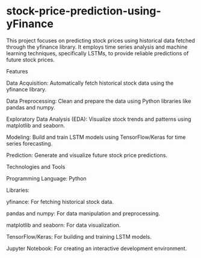 # stock-price-prediction-using-yFinance

This project focuses on predicting stock prices using historical data fetched through the yfinance library. It employs time series analysis and machine learning techniques, specifically LSTMs, to provide reliable predictions of future stock prices.

Features

Data Acquisition: Automatically fetch historical stock data using the yfinance library.

Data Preprocessing: Clean and prepare the data using Python libraries like pandas and numpy.

Exploratory Data Analysis (EDA): Visualize stock trends and patterns using matplotlib and seaborn.

Modeling: Build and train LSTM models using TensorFlow/Keras for time series forecasting.

Prediction: Generate and visualize future stock price predictions.

Technologies and Tools

Programming Language: Python

Libraries:

yfinance: For fetching historical stock data.

pandas and numpy: For data manipulation and preprocessing.

matplotlib and seaborn: For data visualization.

TensorFlow/Keras: For building and training LSTM models.

Jupyter Notebook: For creating an interactive development environment.

